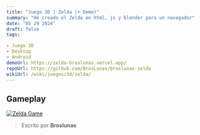 ```yaml
---
title: "Juego 3D | Zelda (+ Demo)"
summary: "He creado el Zelda en html, js y blender para un navegador"
date: "05 29 2024"
draft: false
tags:

- Juego 3D
- Desktop
- Android
demoUrl: https://zelda-broslunas.vercel.app/
repoUrl: https://github.com/BrosLunas/broslunas-zelda
wikiUrl: /wiki/juegos/3d/zelda/
---
```


## Gameplay
[![Zelda Game](/img/games/zelda.png)](/video/gameplay/zelda.mp4)

> Escrito por **Broslunas**